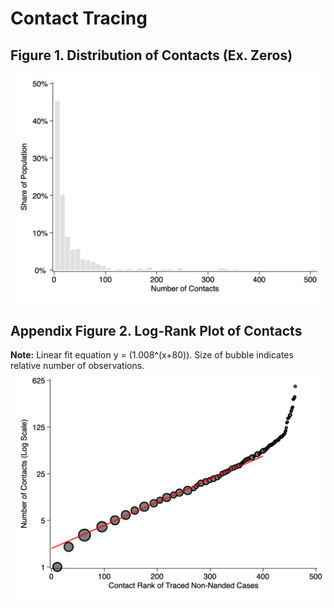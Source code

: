 # Contact Tracing

## Figure 1. Distribution of Contacts (Ex. Zeros)
![](hist-contacts.png)

## Appendix Figure 2. Log-Rank Plot of Contacts

**Note:** Linear fit equation y = (1.008^(x+80)).
Size of bubble indicates relative number of observations.
![](logrank.png)
